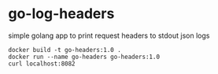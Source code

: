 # go-log-headers
simple golang app to print request headers to stdout json logs

```
docker build -t go-headers:1.0 .
docker run --name go-headers go-headers:1.0
curl localhost:8082
```